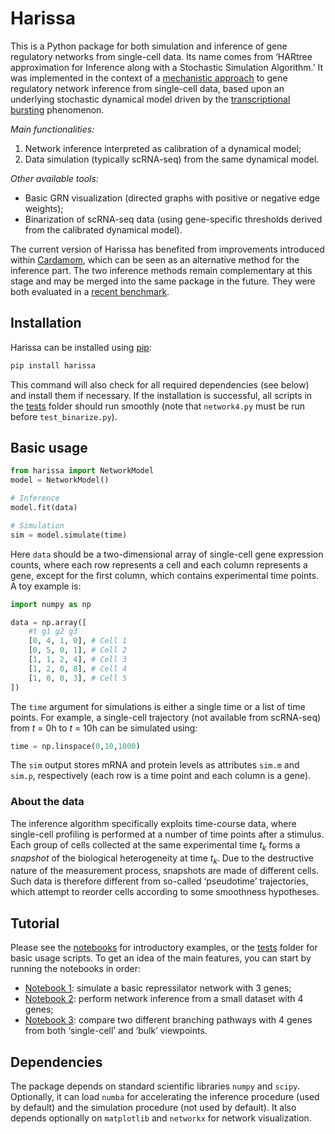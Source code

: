 # Harissa

This is a Python package for both simulation and inference of gene regulatory networks from single-cell data. Its name comes from ‘HARtree approximation for Inference along with a Stochastic Simulation Algorithm.’ It was implemented in the context of a [mechanistic approach](https://doi.org/10.1186/s12918-017-0487-0) to gene regulatory network inference from single-cell data, based upon an underlying stochastic dynamical model driven by the [transcriptional bursting](https://en.wikipedia.org/wiki/Transcriptional_bursting) phenomenon.

*Main functionalities:*

1. Network inference interpreted as calibration of a dynamical model;
2. Data simulation (typically scRNA-seq) from the same dynamical model.

*Other available tools:*

* Basic GRN visualization (directed graphs with positive or negative edge weights);
* Binarization of scRNA-seq data (using gene-specific thresholds derived from the calibrated dynamical model).

The current version of Harissa has benefited from improvements introduced within [Cardamom](https://github.com/eliasventre/cardamom), which can be seen as an alternative method for the inference part. The two inference methods remain complementary at this stage and may be merged into the same package in the future. They were both evaluated in a [recent benchmark](https://doi.org/10.1371/journal.pcbi.1010962).

## Installation

Harissa can be installed using [pip](https://packaging.python.org/en/latest/tutorials/installing-packages/):

```bash
pip install harissa
```

This command will also check for all required dependencies (see below) and install them if necessary. If the installation is successful, all scripts in the [tests](https://github.com/ulysseherbach/harissa/tree/main/tests) folder should run smoothly (note that `network4.py` must be run before `test_binarize.py`).

## Basic usage

```python
from harissa import NetworkModel
model = NetworkModel()

# Inference
model.fit(data)

# Simulation
sim = model.simulate(time)
```

Here `data` should be a two-dimensional array of single-cell gene expression counts, where each row represents a cell and each column represents a gene, except for the first column, which contains experimental time points. A toy example is:

```python
import numpy as np

data = np.array([
    #t g1 g2 g3
    [0, 4, 1, 0], # Cell 1
    [0, 5, 0, 1], # Cell 2
    [1, 1, 2, 4], # Cell 3
    [1, 2, 0, 8], # Cell 4
    [1, 0, 0, 3], # Cell 5
])
```

The `time` argument for simulations is either a single time or a list of time points. For example, a single-cell trajectory (not available from scRNA-seq) from *t* = 0h to *t* = 10h can be simulated using:

```python
time = np.linspace(0,10,1000)
```

The `sim` output stores mRNA and protein levels as attributes `sim.m` and `sim.p`, respectively (each row is a time point and each column is a gene).

### About the data

The inference algorithm specifically exploits time-course data, where single-cell profiling is performed at a number of time points after a stimulus. Each group of cells collected at the same experimental time *t*<sub>*k*</sub> forms a *snapshot* of the biological heterogeneity at time *t*<sub>*k*</sub>. Due to the destructive nature of the measurement process, snapshots are made of different cells. Such data is therefore different from so-called ‘pseudotime’ trajectories, which attempt to reorder cells according to some smoothness hypotheses.

## Tutorial

Please see the [notebooks](https://github.com/ulysseherbach/harissa/tree/main/notebooks) for introductory examples, or the [tests](https://github.com/ulysseherbach/harissa/tree/main/tests) folder for basic usage scripts. To get an idea of the main features, you can start by running the notebooks in order:

- [Notebook 1](https://github.com/ulysseherbach/harissa/blob/main/notebooks/notebook1.ipynb): simulate a basic repressilator network with 3 genes;
- [Notebook 2](https://github.com/ulysseherbach/harissa/blob/main/notebooks/notebook2.ipynb): perform network inference from a small dataset with 4 genes;
- [Notebook 3](https://github.com/ulysseherbach/harissa/blob/main/notebooks/notebook3.ipynb): compare two different branching pathways with 4 genes from both ‘single-cell’ and ‘bulk’ viewpoints.

## Dependencies

The package depends on standard scientific libraries `numpy` and `scipy`. Optionally, it can load `numba` for accelerating the inference procedure (used by default) and the simulation procedure (not used by default). It also depends optionally on `matplotlib` and `networkx` for network visualization.